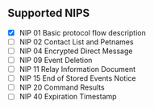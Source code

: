 

## Supported NIPS
- [X] NIP 01 Basic protocol flow description
- [ ] NIP 02 Contact List and Petnames
- [ ] NIP 04 Encrypted Direct Message
- [ ] NIP 09 Event Deletion
- [ ] NIP 11 Relay Information Document
- [ ] NIP 15 End of Stored Events Notice
- [ ] NIP 20 Command Results
- [ ] NIP 40 Expiration Timestamp